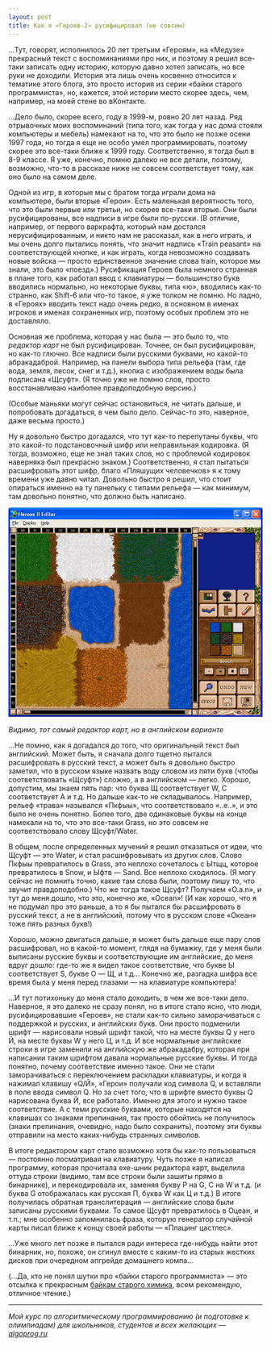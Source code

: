```yaml
---
layout: post
title: Как я «Героев-2» русифицировал (не совсем)
---
```


...Тут, говорят, исполнилось 20 лет третьим «Героям», на «Медузе» прекрасный текст с воспоминаниями про них,
и поэтому я решил все-таки записать одну историю, которую давно хотел записать, но все руки не доходили.
История эта лишь очень косвенно относится к тематике этого блога, это просто история из серии
«байки старого программиста», но, кажется, этой истории место скорее здесь, чем, например,
на моей стене во вКонтакте. 

...Дело было, скорее всего, году в 1999-м, ровно 20 лет назад. Ряд отрывочных моих воспоминаний
(типа того, как тогда у нас дома стояли компьютеры и мебель) намекают на то, что это было не позже осени 1997 года,
но тогда я еще не особо умел программировать, поэтому скорее это все-таки ближе к 1999 году. Соответственно, я тогда был
в 8-9 классе. Я уже, конечно, помню далеко не все детали, поэтому, возможно, что-то в рассказе ниже не совсем соответствует
тому, как оно было на самом деле.

Одной из игр, в которые мы с братом тогда играли дома на компьютере, были вторые «Герои». Есть маленькая вероятность того,
что это были первые или третьи, но скорее все-таки вторые. Они были русифицированы, все надписи в игре были по-русски. (В отличие,
например, от первого варкрафта, который нам достался нерусифицированным, и никто нам не рассказал, как в него играть,
и мы очень долго пытались понять, что значит надпись «Train peasant» на соответствующей кнопке, и как играть, когда 
невозможно создавать новые войска — просто единственное значение
слова train, которое мы знали, это было «поезд».) Русификация Героев была немного странная в плане того, как работал ввод с клавиатуры — 
большинство букв вводились нормально, но некоторые буквы, типа «ю», вводились как-то странно, как Shift-6 или что-то такое, я уже
толком не помню. Но ладно, в «Героях» вводить текст надо очень редко, в основном в именах игроков и именах сохраненных игр,
поэтому особых проблем это не доставляло.

Основная же проблема, которая у нас была — это было то, что *редактор карт* не был русифицирован. Точнее, он был русифицирован,
но как-то глючно. Все надписи были русскими буквами, но какой-то абракадаброй. Например, на панели выбора типа рельефа
(там, где вода, земля, песок, снег и т.д.), кнопка с изображением воды была подписана «Щсуфт».
(Я точно уже не помню слов, просто восстанавливаю наиболее правдоподобную версию.)

(Особые маньяки могут сейчас остановиться, не читать дальше, и попробовать догадаться, в чем было дело. 
Сейчас-то это, наверное, даже весьма просто.)

Ну я довольно быстро догадался, что тут как-то перепутаны буквы, что это какой-то подстановочный шифр
или неправильная кодировка. (Я тогда, возможно, еще не знал таких слов, но с проблемой кодировок
наверняка был прекрасно знаком.) Соответственно, я стал пытаться расшифровать этот шифр, благо
«Пляшущих человечков» я к тому времени уже давно читал. Довольно быстро я решил, что стоит опираться
именно на ту панельку с типами рельефа — как минимум, там довольно понятно, что должно быть написано.

![Картинка](/images/2019-03-17-heroes/editor.jpg)

*Видимо, тот самый редактор карт, но в английском варианте*

...Не помню, как я догадался до того, что оригинальный текст был английский. Может быть, я сначала
долго тщетно пытался расшифровать в русский текст, а может быть я довольно быстро заметил,
что в русском языке назвать воду словом из пяти букв (чтобы соответствовать «Щсуфт») сложно,
а в английском — легко. Хорошо, допустим, мы знаем пять пар: что буква Щ соответствует W, С соответствует A
и т.д. Но дальше как-то не складывалось. Например, рельеф «трава» назывался «Пкфыы», что соответствовало «..e..»,
и это было не очень понятно. Более того, две одинаковые буквы на конце намекали на то, что это все-таки Grass, но 
это совсем не соответствовало слову Щсуфт/Water. 

В общем, после определенных мучений я решил отказаться от идеи, что Щсуфт — это Water, и стал расшифровывать из других слов.
Слово Пкфыы превратилось в Grass, это неплохо сочеталось с Ытщц, которое превратилось в Snow, и Ыфтв — Sand.
Все неплохо сходилось. (Я могу сейчас не помнить точно, какие там слова были, поэтому пишу то,
что звучит правдоподобно.) Что же тогда такое Щсуфт? Получаем «O.a.n», и тут до меня дошло, что это,
конечно же, «Ocean»! (И как хорошо, что я не подумал про это раньше, а то я бы пытался бы расшифровать
в русский текст, а не в английский, потому что в русском слове «Океан» тоже пять разных букв!)

Хорошо, можно двигаться дальше, я может быть дальше еще пару слов расшифровал, но в какой-то момент,
глядя на бумажку, где у меня были выписаны русские буквы и соответствующие им английские, 
до меня вдруг дошло: где-то же я видел такое соответствие, что букве Ы соответствует S, букве O — Щ,
и т.д... Конечно же, разгадка шифра все время была у меня перед глазами — на клавиатуре компьютера!

...И тут потихоньку до меня стало доходить, в чем же все-таки дело. Наверное, я это далеко не сразу понял,
но в итоге стало ясно, что люди, русифицировавшие «Героев», не стали как-то сильно заморачиваться
с поддержкой и русских, и английских букв. Они просто подменили шрифт — нарисовали новый шрифт такой,
что на месте буквы Q у него Й, на месте буквы W у него Ц, и т.д. И все нормальные английские строки
в игре заменили на английскую же абракадабру, которая при написании таким шрифтом давала нормальные русские буквы.
И тогда понятно, почему соответствие именно такое. Они не стали заморачиваться с переключением раскладки клавиатуры,
и когда я нажимал клавишу «Q/Й», «Герои» получали код символа Q, и вставляли в поле ввода символ Q.
Но за счет того, что в шрифте вместо буквы Q нарисована буква Й, все работало. Именно для этого и нужно такое соответствие.
А с теми русские буквами, которые находятся на клавишах со знаками препинания, так просто обойтись не получилось
(знаки препинания, очевидно, надо было сохранить), поэтому эти буквы отправили на место каких-нибудь
странных символов.

В итоге редактором карт стало возможно хотя бы как-то пользоваться — постоянно посматривая на клавиатуру.
Чуть позже я написал программу, которая прочитала exe-шник редактора карт, выделила оттуда строки
(видимо, там все строки были зашиты прямо в бинарнике), и перекодировала их, заменяя букву P на G, С на W и т.д.
(и буква G отображалась как русская П, буква W как Ц и т.д.) В итоге получилась обратная транслитерация
— английские слова были записаны русскими буквами. То самое Щсуфт превратилось в Оцеан, и т.п.; мне особенно запомнилась
фраза, которую генератор случайной карты писал ближе к концу своей работы — «Плацинг цастлес».

...Уже много лет позже я пытался ради интереса где-нибудь найти этот бинарник, но, похоже, он сгинул вместе с каким-то
из старых жестких дисков при очередном апгрейде домашнего компа...

(...Да, кто не понял шутки про «байки старого программиста» — это отсылка к прекрасным [байкам старого химика](http://www.palek.ru/bayks.htm),
всем рекомендую, отличное чтение.)

----

*Мой курс по алгоритмическому программированию (и подготовке к олимпиадам) для школьников, студентов и всех желающих — [algoprog.ru](http://algoprog.ru)*
